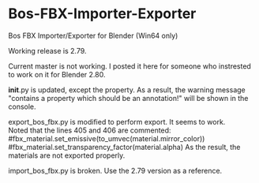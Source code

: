 # Bos-FBX-Importer-Exporter
Bos FBX Importer/Exporter for Blender (Win64 only)  

Working release is 2.79.

Current master is not working.  I posted it here for someone who instrested to work on it for Blender 2.80.

__init__.py is updated, except the property.  As a result, the warning message "contains a property which should be an annotation!" will be shown in the console.

export_bos_fbx.py is modified to perform export.  It seems to work.  
Noted that the lines 405 and 406 are commented:
        #fbx_material.set_emissive(to_umvec(material.mirror_color))
        #fbx_material.set_transparency_factor(material.alpha)
As the result, the materials are not exported properly.

import_bos_fbx.py is broken.  Use the 2.79 version as a reference.
